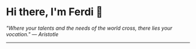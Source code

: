 <h1>Hi there, I'm Ferdi 👋</h1>

<p><em>
  "Where your talents and the needs of the world cross, there lies your vocation." — Aristotle
</em></p>

---
